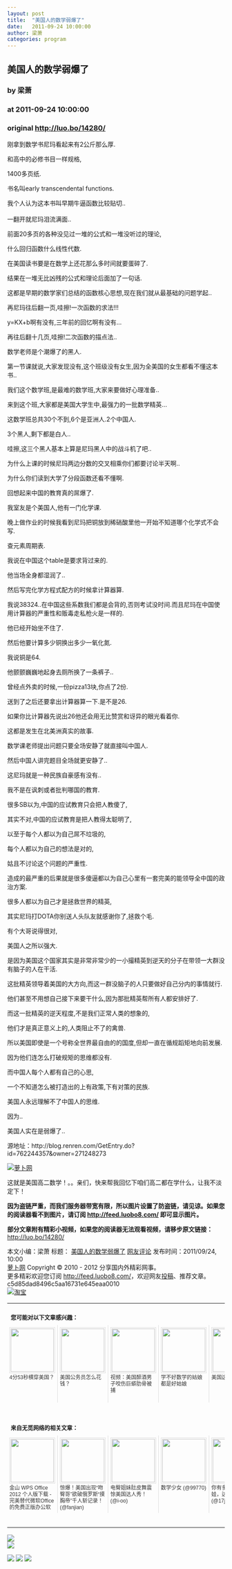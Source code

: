 ```yaml
---
layout: post
title:  "美国人的数学弱爆了"
date:   2011-09-24 10:00:00
author: 梁萧
categories: program
---
```


## 美国人的数学弱爆了
### by 梁萧
### at 2011-09-24 10:00:00
### original <http://luo.bo/14280/>

<p>刚拿到数学书尼玛看起来有2公斤那么厚.</p><p>和高中的必修书目一样规格,</p><p>1400多页纸.</p><p>书名叫early transcendental functions.</p><p>我个人认为这本书叫早期牛逼函数比较贴切..<br> <span></span><br> 一翻开就尼玛泪流满面..</p><p>前面20多页的各种没见过一堆的公式和一堆没听过的理论,</p><p>什么回归函数什么线性代数.</p><p>在美国读书要是在数学上还花那么多时间就要蛋碎了.</p><p>结果在一堆无比凶残的公式和理论后面加了一句话.</p><p>这都是早期的数学家们总结的函数核心思想,现在我们就从最基础的问题学起..</p><p>再尼玛往后翻一页,哇擦!一次函数的求法!!!</p><p>y=KX+b啊有没有,三年前的回忆啊有没有...</p><p>再往后翻十几页,哇擦!二次函数的描点法..</p><p>数学老师是个潮爆了的黑人.</p><p>第一节课就说,大家发现没有,这个班级没有女生,因为全美国的女生都看不懂这本书..</p><p>我们这个数学班,是最难的数学班,大家来要做好心理准备..</p><p>来到这个班,大家都是美国大学生中,最强力的一批数学精英...</p><p>这数学班总共30个不到,6个是亚洲人.2个中国人.</p><p>3个黑人,剩下都是白人..</p><p>哇擦,这三个黑人基本上算是尼玛黑人中的战斗机了吧..</p><p>为什么上课的时候尼玛两边分数的交叉相乘你们都要讨论半天啊..</p><p>为什么你们读到大学了分段函数还看不懂啊.</p><p>回想起来中国的教育真的屌爆了.</p><p>我室友是个美国人,他有一门化学课.</p><p>晚上做作业的时候我看到尼玛把铜放到稀硝酸里他一开始不知道哪个化学式不会写.</p><p>查元素周期表.</p><p>我说在中国这个table是要求背过来的.</p><p>他当场全身都湿润了..</p><p>然后写完化学方程式配方的时候拿计算器算.</p><p>我说38324..在中国这些系数我们都是会背的,否则考试没时间.而且尼玛在中国使用计算器的严重性和贩毒走私枪火是一样的.</p><p>他已经开始坐不住了.</p><p>然后他要计算多少铜换出多少一氧化氮.</p><p>我说铜是64.</p><p>他颤颤巍巍地起身去厕所换了一条裤子..</p><p>曾经点外卖的时候,一份pizza13块,你点了2份.</p><p>送到了之后还要拿出计算器算一下.是不是26.</p><p>如果你比计算器先说出26他还会用无比赞赏和讶异的眼光看着你.</p><p>这都是发生在北美洲真实的故事.</p><p>数学课老师提出问题只要全场安静了就直接叫中国人.</p><p>然后中国人讲完题目全场就更安静了..</p><p>这尼玛就是一种民族自豪感有没有..</p><p>我不是在讽刺或者批判哪国的教育.</p><p>很多SB以为,中国的应试教育只会把人教傻了,</p><p>其实不对,中国的应试教育是把人教得太聪明了,</p><p>以至于每个人都以为自己屌不垃圾的,</p><p>每个人都以为自己的想法是对的,</p><p>姑且不讨论这个问题的严重性.</p><p>造成的最严重的后果就是很多傻逼都以为自己心里有一套完美的能领导全中国的政治方案.</p><p>很多人都以为自己才是拯救世界的精英,</p><p>其实尼玛打DOTA你别送人头队友就感谢你了,拯救个毛.</p><p>有个大哥说得很对,</p><p>美国人之所以强大.</p><p>是因为美国这个国家其实是非常非常少的一小撮精英到逆天的分子在带领一大群没有脑子的人在干活.</p><p>这批精英领导着美国的大方向,而这一群没脑子的人只要做好自己分内的事情就行.</p><p>他们甚至不用想自己接下来要干什么,因为那批精英帮所有人都安排好了.</p><p>而这一批精英的逆天程度,不是我们正常人类的想象的,</p><p>他们才是真正意义上的,人类阻止不了的禽兽.</p><p>所以美国即使是一个号称全世界最自由的的国度,但却一直在循规蹈矩地向前发展.</p><p>因为他们连怎么打破规矩的思维都没有.</p><p>而中国人每个人都有自己的心思,</p><p>一个不知道怎么被打造出的上有政策,下有对策的民族.</p><p>美国人永远理解不了中国人的思维.</p><p>因为..</p><p>美国人实在是弱爆了..</p><p>源地址：http://blog.renren.com/GetEntry.do?id=762244357&amp;owner=271248273</p><p><a title="萝卜网" href="http://dulei.si/files/2011/09/23/7b7d50609eb8f6ae027fd6e7ae8eecfc.jpg"><img title="萝卜网" src="http://dulei.si/files/2011/09/23/7b7d50609eb8f6ae027fd6e7ae8eecfc.jpg" alt="萝卜网" border="0"></a></p><p>这就是美国高二数学！。。亲们，快来帮我回忆下咱们高二都在学什么，让我不淡定下！</p><p><strong>因为盗链严重，而我们服务器带宽有限，所以图片设置了防盗链，请见谅。如果您的阅读器看不到图片，请订阅 <a href="http://feed.luobo8.com/">http://feed.luobo8.com/</a> 即可显示图片。</strong></p><p><strong>部分文章附有精彩小视频，如果您的阅读器无法观看视频，请移步原文链接：</strong> <a href="http://luo.bo/14280/" title="美国人的数学弱爆了">http://luo.bo/14280/</a></p> 本文小编：梁萧 标题： <a href="http://luo.bo/14280/" title="美国人的数学弱爆了">美国人的数学弱爆了</a> <a href="http://luo.bo/14280/#comments" title="to the comments">网友评论</a> 发布时间：2011/09/24, 10:00 <br> <a href="http://luo.bo/" title="萝卜网 - 人人都是艺术家">萝卜网</a> Copyright © 2010 - 2012 分享国内外精彩网事。<br> 更多精彩欢迎您订阅 <a href="http://feed.luobo8.com/">http://feed.luobo8.com/</a>，欢迎网友<a href="http://luo.bo/delivery/">投稿</a>、推荐文章。<br> c5d85dad8496c5aa16731e645eaa0010<br><a href="http://8.nf/1100" title="淘宝"><img src="http://dulei.si/files/2011/08/25/69cb3ea317a32c4e6143e665fdb20b14.300-250.jpg" alt="淘宝" border="0"></a><br><table cellspacing="0" cellpadding="3" border="0" style="clear:both"><tr><td colspan="5"><b><font size="-1" style="display:block!important;padding:20px 0 5px!important">您可能对以下文章感兴趣：</font></b></td></tr><tr><td width="106" valign="top" style="padding:5px!important;margin:0!important"> <a title="4分53秒横穿美国？" style="text-decoration:none!important" href="http://app.wumii.com/ext/redirect.htm?url=http%3A%2F%2Fluo.bo%2F14146%2F&amp;from=http%3A%2F%2Fluo.bo%2F14280%2F"> <img style="margin:0!important;padding:2px!important;border:1px solid #dddddd!important;width:100px!important;height:100px!important" src="http://static.wumii.com/site_images/2011/09/19/32063729.png" width="100px" height="100px"><br> <font size="-1" color="#333333" style="display:block!important;line-height:15px!important;width:106px!important;font:12px/15px arial!important;height:60px!important;margin:3px 0 0 0!important;padding:0!important;overflow:hidden!important">4分53秒横穿美国？</font> </a></td><td width="106" valign="top" style="padding:5px!important;margin:0!important;border-left:1px solid #dddddd!important"> <a title="美国公务员怎么花钱？" style="text-decoration:none!important" href="http://app.wumii.com/ext/redirect.htm?url=http%3A%2F%2Fluo.bo%2F14257%2F&amp;from=http%3A%2F%2Fluo.bo%2F14280%2F"> <img style="margin:0!important;padding:2px!important;border:1px solid #dddddd!important;width:100px!important;height:100px!important" src="http://static.wumii.com/site_images/2011/09/23/33572356.png" width="100px" height="100px"><br> <font size="-1" color="#333333" style="display:block!important;line-height:15px!important;width:106px!important;font:12px/15px arial!important;height:60px!important;margin:3px 0 0 0!important;padding:0!important;overflow:hidden!important">美国公务员怎么花钱？</font> </a></td><td width="106" valign="top" style="padding:5px!important;margin:0!important;border-left:1px solid #dddddd!important"> <a title="视频：美国醉酒男子咬伤巨蟒肋骨被捕" style="text-decoration:none!important" href="http://app.wumii.com/ext/redirect.htm?url=http%3A%2F%2Fluo.bo%2F13504%2F&amp;from=http%3A%2F%2Fluo.bo%2F14280%2F"> <img style="margin:0!important;padding:2px!important;border:1px solid #dddddd!important;width:100px!important;height:100px!important" src="http://static.wumii.com/site_images/2011/09/05/28127347.jpg" width="100px" height="100px"><br> <font size="-1" color="#333333" style="display:block!important;line-height:15px!important;width:106px!important;font:12px/15px arial!important;height:60px!important;margin:3px 0 0 0!important;padding:0!important;overflow:hidden!important">视频：美国醉酒男子咬伤巨蟒肋骨被捕</font> </a></td><td width="106" valign="top" style="padding:5px!important;margin:0!important;border-left:1px solid #dddddd!important"> <a title="学不好数学的姑娘都是好姑娘" style="text-decoration:none!important" href="http://app.wumii.com/ext/redirect.htm?url=http%3A%2F%2Fluo.bo%2F2243%2F&amp;from=http%3A%2F%2Fluo.bo%2F14280%2F"> <img style="margin:0!important;padding:2px!important;border:1px solid #dddddd!important;width:100px!important;height:100px!important" src="http://static.wumii.com/site_images/2010/11/04/890999.png" width="100px" height="100px"><br> <font size="-1" color="#333333" style="display:block!important;line-height:15px!important;width:106px!important;font:12px/15px arial!important;height:60px!important;margin:3px 0 0 0!important;padding:0!important;overflow:hidden!important">学不好数学的姑娘都是好姑娘</font> </a></td><td width="106" valign="top" style="padding:5px!important;margin:0!important;border-left:1px solid #dddddd!important"> <a title="美国这样教育孩子" style="text-decoration:none!important" href="http://app.wumii.com/ext/redirect.htm?url=http%3A%2F%2Fluo.bo%2F13962%2F&amp;from=http%3A%2F%2Fluo.bo%2F14280%2F"> <img style="margin:0!important;padding:2px!important;border:1px solid #dddddd!important;width:100px!important;height:100px!important" src="http://static.wumii.com/site_images/2011/09/16/31458983.jpg" width="100px" height="100px"><br> <font size="-1" color="#333333" style="display:block!important;line-height:15px!important;width:106px!important;font:12px/15px arial!important;height:60px!important;margin:3px 0 0 0!important;padding:0!important;overflow:hidden!important">美国这样教育孩子</font> </a></td></tr> <td><br><tr><td colspan="5"><b><font size="-1" style="display:block!important;padding:20px 0 5px!important">来自无觅网络的相关文章：</font></b></td></tr><tr><td width="106" valign="top" style="padding:5px!important;margin:0!important"> <a title="金山 WPS Office 2012 个人版下载 - 完美替代微软Office的免费正版办公软件" style="text-decoration:none!important" href="http://app.wumii.com/ext/redirect.htm?url=http%3A%2F%2Fwww.iplaysoft.com%2Fwps.html&amp;from=http%3A%2F%2Fluo.bo%2F14280%2F"> <img style="margin:0!important;padding:2px!important;border:1px solid #dddddd!important;width:100px!important;height:100px!important" src="http://static.wumii.com/site_images/2011/09/19/32144130.png" width="100px" height="100px"><br> <font size="-1" color="#333333" style="display:block!important;line-height:15px!important;width:106px!important;font:12px/15px arial!important;height:60px!important;margin:3px 0 0 0!important;padding:0!important;overflow:hidden!important">金山 WPS Office 2012 个人版下载 - 完美替代微软Office的免费正版办公软件 (@iplaysoft)</font> </a></td><td width="106" valign="top" style="padding:5px!important;margin:0!important;border-left:1px solid #dddddd!important"> <a title="惊爆！美国出现“吻臀哥”欲破俄罗斯“摸胸帝”千人斩记录！" style="text-decoration:none!important" href="http://app.wumii.com/ext/redirect.htm?url=http%3A%2F%2Fwww.fanjian.net%2Fpost%2F4023.html&amp;from=http%3A%2F%2Fluo.bo%2F14280%2F"> <img style="margin:0!important;padding:2px!important;border:1px solid #dddddd!important;width:100px!important;height:100px!important" src="http://static.wumii.com/site_images/2011/09/17/31730797.jpg" width="100px" height="100px"><br> <font size="-1" color="#333333" style="display:block!important;line-height:15px!important;width:106px!important;font:12px/15px arial!important;height:60px!important;margin:3px 0 0 0!important;padding:0!important;overflow:hidden!important">惊爆！美国出现“吻臀哥”欲破俄罗斯“摸胸帝”千人斩记录！ (@fanjian)</font> </a></td><td width="106" valign="top" style="padding:5px!important;margin:0!important;border-left:1px solid #dddddd!important"> <a title="电臀姐妹肚皮舞震惊美国达人秀！" style="text-decoration:none!important" href="http://app.wumii.com/ext/redirect.htm?url=http%3A%2F%2Fwww.i-oo.com%2Fpost%2F5843.html&amp;from=http%3A%2F%2Fluo.bo%2F14280%2F"> <img style="margin:0!important;padding:2px!important;border:1px solid #dddddd!important;width:100px!important;height:100px!important" src="http://static.wumii.com/site_images/2011/09/21/32450318.png" width="100px" height="100px"><br> <font size="-1" color="#333333" style="display:block!important;line-height:15px!important;width:106px!important;font:12px/15px arial!important;height:60px!important;margin:3px 0 0 0!important;padding:0!important;overflow:hidden!important">电臀姐妹肚皮舞震惊美国达人秀！ (@i-oo)</font> </a></td><td width="106" valign="top" style="padding:5px!important;margin:0!important;border-left:1px solid #dddddd!important"> <a title="数学少女" style="text-decoration:none!important" href="http://app.wumii.com/ext/redirect.htm?url=http%3A%2F%2Fmh.99770.cc%2Fcomic%2F7383&amp;from=http%3A%2F%2Fluo.bo%2F14280%2F"> <img style="margin:0!important;padding:2px!important;border:1px solid #dddddd!important;width:100px!important;height:100px!important" src="http://static.wumii.com/site_images/2011/06/18/13052336.jpg" width="100px" height="100px"><br> <font size="-1" color="#333333" style="display:block!important;line-height:15px!important;width:106px!important;font:12px/15px arial!important;height:60px!important;margin:3px 0 0 0!important;padding:0!important;overflow:hidden!important">数学少女 (@99770)</font> </a></td><td width="106" valign="top" style="padding:5px!important;margin:0!important;border-left:1px solid #dddddd!important"> <a title="你有多少充气娃娃，达人有上百呢" style="text-decoration:none!important" href="http://app.wumii.com/ext/redirect.htm?url=http%3A%2F%2F17jiong.com%2F2357%2F&amp;from=http%3A%2F%2Fluo.bo%2F14280%2F"> <img style="margin:0!important;padding:2px!important;border:1px solid #dddddd!important;width:100px!important;height:100px!important" src="http://static.wumii.com/site_images/2011/09/22/33014881.jpg" width="100px" height="100px"><br> <font size="-1" color="#333333" style="display:block!important;line-height:15px!important;width:106px!important;font:12px/15px arial!important;height:60px!important;margin:3px 0 0 0!important;padding:0!important;overflow:hidden!important">你有多少充气娃娃，达人有上百呢 (@17jiong)</font> </a></td></tr><tr><td colspan="5" align="right"> <a style="text-decoration:none!important" href="http://www.wumii.com/widget/relatedItems.htm" title="无觅相关文章插件"> <font size="-1" color="#bbbbbb" style="display:block!important;font-family:arial!important;padding:5px 0!important;font-size:12px!important;color:#bbb!important">无觅</font> </a></td></tr></td></table>
<p><a href="http://feedads.g.doubleclick.net/~a/WGzmsqX28yKubnIz7be1l3l-I9Y/0/da"><img src="http://feedads.g.doubleclick.net/~a/WGzmsqX28yKubnIz7be1l3l-I9Y/0/di" border="0" ismap></a><br>
<a href="http://feedads.g.doubleclick.net/~a/WGzmsqX28yKubnIz7be1l3l-I9Y/1/da"><img src="http://feedads.g.doubleclick.net/~a/WGzmsqX28yKubnIz7be1l3l-I9Y/1/di" border="0" ismap></a></p><div>
<a href="http://feeds.feedburner.com/~ff/tamd?a=wOlAr4tB2N8:hDQ45tIdlAE:yIl2AUoC8zA"><img src="http://feeds.feedburner.com/~ff/tamd?d=yIl2AUoC8zA" border="0"></a> <a href="http://feeds.feedburner.com/~ff/tamd?a=wOlAr4tB2N8:hDQ45tIdlAE:qj6IDK7rITs"><img src="http://feeds.feedburner.com/~ff/tamd?d=qj6IDK7rITs" border="0"></a> <a href="http://feeds.feedburner.com/~ff/tamd?a=wOlAr4tB2N8:hDQ45tIdlAE:-BTjWOF_DHI"><img src="http://feeds.feedburner.com/~ff/tamd?i=wOlAr4tB2N8:hDQ45tIdlAE:-BTjWOF_DHI" border="0"></a>
</div>